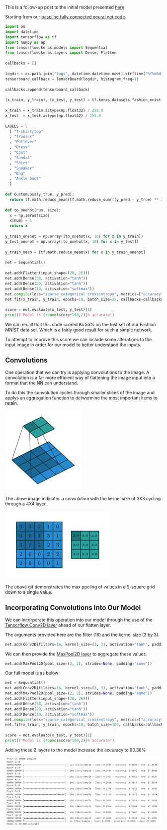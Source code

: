 This is a follow-up post to the initial model presented [here](https://jackemcpherson.com/2020/02/21/Neural-Network-For-Fashion-MNIST.html)

Starting from our [baseline fully connected neural net code](https://github.com/jackemcpherson/Neural_Nets/blob/master/Scripts/Fashion_MNIST.py).

```python
import os
import datetime
import tensorflow as tf
import numpy as np
from tensorflow.keras.models import Sequential
from tensorflow.keras.layers import Dense, Flatten

callbacks = []

logdir = os.path.join("logs", datetime.datetime.now().strftime("%Y%m%d-%H%M%S"))
tensorboard_callback = TensorBoard(logdir, histogram_freq=1)

callbacks.append(tensorboard_callback)

(x_train, y_train), (x_test, y_test) = tf.keras.datasets.fashion_mnist.load_data()

x_train = x_train.astype(np.float32) / 255.0
x_test  = x_test.astype(np.float32) / 255.0

LABELS = \
  [ "T-shirt/top"
  , "Trouser"
  , "Pullover"
  , "Dress"
  , "Coat"
  , "Sandal"
  , "Shirt"
  , "Sneaker"
  , "Bag"
  , "Ankle boot"
  ]

def CustomLoss(y_true, y_pred):
  return tf.math.reduce_mean(tf.math.reduce_sum(((y_pred - y_true) ** 2),axis=-1))

def to_onehot(num, size):
  x = np.zeros(size)
  x[num] = 1
  return x

y_train_onehot = np.array([to_onehot(x, 10) for x in y_train])
y_test_onehot = np.array([to_onehot(x, 10) for x in y_test])

y_train_mean = [tf.math.reduce_mean(x) for x in y_train_onehot]

net = Sequential()

net.add(Flatten(input_shape=(28, 28)))
net.add(Dense(30, activation="tanh"))
net.add(Dense(20, activation="tanh"))
net.add(Dense(10, activation="softmax"))
net.compile(loss="sparse_categorical_crossentropy", metrics=["accuracy","mse"])
net.fit(x_train, y_train, epochs=10, batch_size=25, callbacks=callbacks)

score = net.evaluate(x_test, y_test)[1]
print(f"Model is {round(score*100,2)}% accurate")
```
We can recall that this code scored 85.55% on the test set of our Fashion MNIST data set. Which is a fairly good result for such a simple network.

To attempt to improve this score we can include some alterations to the input image in order for our model to better understand the inputs.

## Convolutions
One operation that we can try is applying convolutions to the image. A convolution is a far more efficient way of flattening the image input into a format that the NN can understand.

To do this the convolution cycles through smaller slices of the image and applys an aggregation function to detwermine the most important items to retain.

![An animation of the convolution cycling through an image.](https://raw.githubusercontent.com/jackemcpherson/jackemcpherson.github.io/master/images/no_padding_no_strides.gif)

The above image indicates a convolution with the kernel size of 3X3 cycling through a 4X4 layer.

![The Max Pooling operation performed at each step](https://raw.githubusercontent.com/jackemcpherson/jackemcpherson.github.io/master/images/numerical_max_pooling.gif)

The above gif demonstrates the max ppoling of values in a 9-square grid down to a single value.

## Incorporating Convolutions Into Our Model
We can incorporate this operation into our model through the use of the [Tensorflow Conv2D layer](https://www.tensorflow.org/api_docs/python/tf/keras/layers/Conv2D) ahead of our flatten layer.

The arguments provided here are the filter (16) and the kernel size (3 by 3).
```python
net.add(Conv2D(filters=16, kernel_size=(3, 3), activation="tanh", padding="same"))
```
We can then provide the [MaxPool2D layer](https://www.tensorflow.org/api_docs/python/tf/keras/layers/MaxPool2D) to aggregate these values.
 
```python
net.add(MaxPool2D(pool_size=(2, 2), strides=None, padding="same"))

```
Our full model is as below:

```python
net = Sequential()
net.add(Conv2D(filters=16, kernel_size=(3, 3), activation="tanh", padding="same"))
net.add(MaxPool2D(pool_size=(2, 2), strides=None, padding="same"))
net.add(Flatten(input_shape=(28, 28)))
net.add(Dense(30, activation="tanh"))
net.add(Dense(20, activation="tanh"))
net.add(Dense(10, activation="softmax"))
net.compile(loss="sparse_categorical_crossentropy", metrics=["accuracy","mse"])
net.fit(x_train, y_train, epochs=10, batch_size=100, callbacks=callbacks)

score = net.evaluate(x_test, y_test)[1]
print(f"Model is {round(score*100,2)}% accurate")
```

Adding these 2 layers to the model increase the accuracy to 90.38%

![Score](https://raw.githubusercontent.com/jackemcpherson/jackemcpherson.github.io/master/images/Score.PNG)